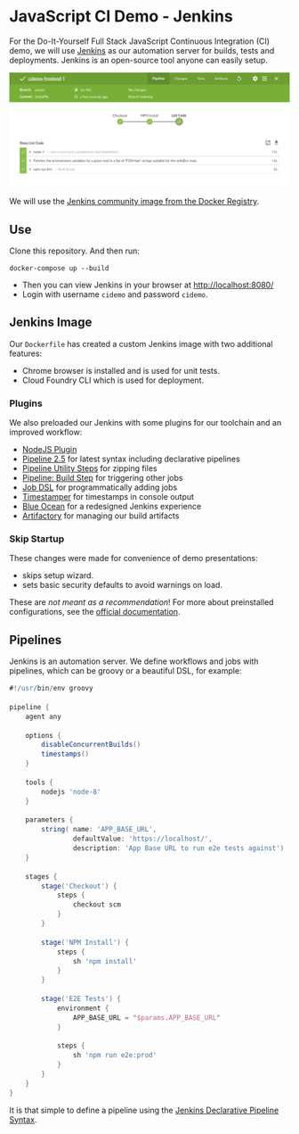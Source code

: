 # JavaScript CI Demo - Jenkins

For the Do-It-Yourself Full Stack JavaScript Continuous Integration (CI) demo, we will use [Jenkins](https://jenkins.io/) as our automation server for builds, tests and deployments. Jenkins is an open-source tool anyone can easily setup.

![Beautiful UI with Blue Ocean UI](./images/blue-ocean-1.png)

We will use the [Jenkins community image from the Docker Registry](https://hub.docker.com/r/jenkins/jenkins/).

## Use

Clone this repository. And then run:

```
docker-compose up --build
```

- Then you can view Jenkins in your browser at [http://localhost:8080/](http://localhost:8080/)
- Login with username `cidemo` and password `cidemo`.

## Jenkins Image

Our `Dockerfile` has created a custom Jenkins image with two additional features:

- Chrome browser is installed and is used for unit tests.
- Cloud Foundry CLI which is used for deployment.

### Plugins

We also preloaded our Jenkins with some plugins for our toolchain and an improved workflow:

- [NodeJS Plugin](https://plugins.jenkins.io/nodejs)
- [Pipeline 2.5](https://plugins.jenkins.io/workflow-aggregator) for latest syntax including declarative pipelines
- [Pipeline Utility Steps](https://plugins.jenkins.io/pipeline-utility-steps) for zipping files
- [Pipeline: Build Step](https://plugins.jenkins.io/pipeline-build-step) for triggering other jobs
- [Job DSL](https://plugins.jenkins.io/job-dsl) for programmatically adding jobs
- [Timestamper](https://plugins.jenkins.io/timestamper) for timestamps in console output
- [Blue Ocean](https://plugins.jenkins.io/blueocean) for a redesigned Jenkins experience
- [Artifactory](https://plugins.jenkins.io/artifactory) for managing our build artifacts

### Skip Startup

These changes were made for convenience of demo presentations:

- skips setup wizard.
- sets basic security defaults to avoid warnings on load.

These  are _not meant as a recommendation_! For more about preinstalled configurations, see the [official documentation](https://github.com/jenkinsci/docker/blob/master/README.md).

## Pipelines

Jenkins is an automation server. We define workflows and jobs with pipelines, which can be groovy or a beautiful DSL, for example:

```groovy
#!/usr/bin/env groovy

pipeline {
    agent any

    options {
        disableConcurrentBuilds()
        timestamps()
    }

    tools {
        nodejs 'node-8'
    }

    parameters {
        string( name: 'APP_BASE_URL',
                defaultValue: 'https://localhost/',
                description: 'App Base URL to run e2e tests against')
    }

    stages {
        stage('Checkout') {
            steps {
                checkout scm
            }
        }

        stage('NPM Install') {
            steps {
                sh 'npm install'
            }
        }

        stage('E2E Tests') {
            environment {
                APP_BASE_URL = "$params.APP_BASE_URL"
            }

            steps {
                sh 'npm run e2e:prod'
            }
        }
    }
}
```

It is that simple to define a pipeline using the [Jenkins Declarative Pipeline Syntax](https://jenkins.io/doc/book/pipeline/syntax/).
